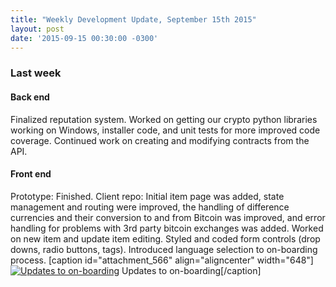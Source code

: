 ```yaml
---
title: "Weekly Development Update, September 15th 2015" 
layout: post
date: '2015-09-15 00:30:00 -0300'
---
```

        
### Last week

#### Back end

Finalized reputation system. Worked on getting our crypto python libraries working on Windows, installer code, and unit tests for more improved code coverage. Continued work on creating and modifying contracts from the API.

#### Front end

Prototype: Finished. Client repo: Initial item page was added, state management and routing were improved, the handling of difference currencies and their conversion to and from Bitcoin was improved, and error handling for problems with 3rd party bitcoin exchanges was added. Worked on new item and update item editing. Styled and coded form controls (drop downs, radio buttons, tags). Introduced language selection to on-boarding process. \[caption id="attachment_566" align="aligncenter" width="648"\][![Updates to on-boarding](screenshot_2015-09-15_13.07.36_1024.png)](https://blog.openbazaar.org/wp-content/uploads/2015/09/screenshot_2015-09-15_13.07.36_1024.png) Updates to on-boarding\[/caption\]